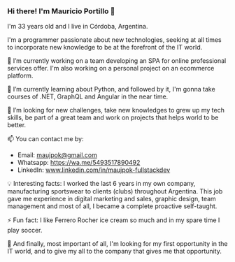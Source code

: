 ### Hi there! I'm Mauricio Portillo 👋

I'm 33 years old and I live in Córdoba, Argentina. 

I'm a programmer passionate about new technologies, seeking at all times to incorporate new knowledge to be at the forefront of the IT world.

🔭 I’m currently working on a team developing an SPA for online professional services offer. I'm also working on a personal project on an ecommerce platform.

🌱 I’m currently learning about Python, and followed by it, I'm gonna take courses of .NET, GraphQL and Angular in the near time.

👯 I’m looking for new challenges, take new knowledges to grew up my tech skills, be part of a great team and work on projects that helps world to be better.

📫 You can contact me by:
- Email: maujpok@gmail.com
- Whatsapp: https://wa.me/5493517890492
- LinkedIn: www.linkedin.com/in/maujpok-fullstackdev

💡 Interesting facts: I worked the last 6 years in my own company, manufacturing sportswear to clients (clubs) throughout Argentina. This job gave me experience in digital marketing and sales, graphic design, team management and most of all, I became a complete proactive self-taught.

⚡ Fun fact: I like Ferrero Rocher ice cream so much and in my spare time I play soccer.

💯 And finally, most important of all, I'm looking for my first opportunity in the IT world, and to give my all to the company that gives me that opportunity.
